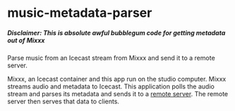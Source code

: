 # music-metadata-parser
##### Disclaimer: This is absolute awful bubblegum code for getting metadata out of Mixxx

Parse music from an Icecast stream from Mixxx and send it to a remote server.

Mixxx, an Icecast container and this app run on the studio computer.
Mixxx streams audio and metadata to Icecast. This application polls the audio stream
and parses its metadata and sends it to a [remote server](https://github.com/TurunWappuradio/music-metadata-server).
The remote server then serves that data to clients.
